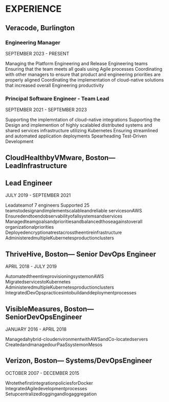 # EXPERIENCE

## Veracode, Burlington

### Engineering Manager

SEPTEMBER 2023 - PRESENT

Managing the Platform Engineering and Release Engineering teams
Ensuring that the team meets all goals using Agile processes
Coordinating with other managers to ensure that product and engineering
priorities are properly aligned
Coordinating the implementation of cloud-native solutions that increased
overall Engineering productivity

### Principal Software Engineer - Team Lead

SEPTEMBER 2021 - SEPTEMBER 2023

Supporting the implemntation of cloud-native integrations
Supporting the Design and implemention of highly scalabled distributed systems and
shared services infrastructure utilizing Kubernetes
Ensuring streamlined and automated application deployments
Spearheading Test-Driven Development

## CloudHealthbyVMware, Boston— LeadInfrastructure

## Lead Engineer

JULY 2019 - SEPTEMBER 2021

Leadateamof 7 engineers
Supported 25 teamstodesignandimplementscalableandreliable
servicesonAWS
Ensuredendtoendobservabilityofallsystemsandservices
Managedteamgoalsandprioritiesandbalancedthoseagainstoverall
organizationalpriorities
Deployedencryptionatrestacrosstheentireinfrastructure
AdministeredmultipleKubernetesproductionclusters

## ThriveHive, Boston— Senior DevOps Engineer

APRIL 2018 - JULY 2019

AutomatedtheentireprovisioningsystemonAWS
MigratedservicestoKubernetes
AdministeredmultipleKubernetesproductionclusters
IntegratedDevOpspracticesintobuildanddeploymentprocesses

## VisibleMeasures, Boston— SeniorDevOpsEngineer

JANUARY 2016 - APRIL 2018

Managedahybrid-cloudenvironmentwithAWSandCo-locatedservers
CreatedandmanagedourPaaSsystemonMesos

## Verizon, Boston— Systems/DevOpsEngineer

OCTOBER 2007 - DECEMBER 2015

WrotethefirstintegrationpoliciesforDocker
IntegratedAgiledevelopmentprocesses
Setupcentralizedloggingandlogaggregation

